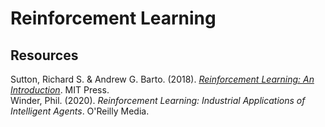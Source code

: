 # Reinforcement Learning

## Resources

Sutton, Richard S. & Andrew G. Barto. (2018). [_Reinforcement Learning: An Introduction_](http://incompleteideas.net/book/the-book-2nd.html). MIT Press.<br>
Winder, Phil. (2020). _Reinforcement Learning: Industrial Applications of Intelligent Agents_. O'Reilly Media.<br>